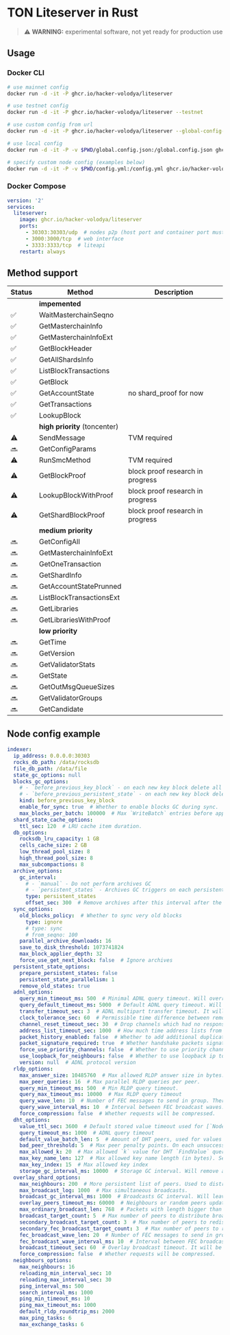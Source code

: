 # TON Liteserver in Rust

> :warning: **WARNING:** experimental software, not yet ready for production use

## Usage

### Docker CLI
```bash
# use mainnet config
docker run -d -it -P ghcr.io/hacker-volodya/liteserver

# use testnet config
docker run -d -it -P ghcr.io/hacker-volodya/liteserver --testnet

# use custom config from url
docker run -d -it -P ghcr.io/hacker-volodya/liteserver --global-config-url https://example.com/global.config.json

# use local config
docker run -d -it -P -v $PWD/global.config.json:/global.config.json ghcr.io/hacker-volodya/liteserver --global-config-path /global.config.json

# specify custom node config (examples below)
docker run -d -it -P -v $PWD/config.yml:/config.yml ghcr.io/hacker-volodya/liteserver --config /config.yml
```

### Docker Compose
```yaml
version: '2'
services:
  liteserver:
    image: ghcr.io/hacker-volodya/liteserver
    ports:
      - 30303:30303/udp  # nodes p2p (host port and container port must be equal, container port is specified in config.yml)
      - 3000:3000/tcp  # web interface
      - 3333:3333/tcp  # liteapi
    restart: always
```

## Method support
| Status | Method | Description |
|--------|--------|-------------|
| | **impemented**
| ✅ | WaitMasterchainSeqno
| ✅ | GetMasterchainInfo
| ✅ | GetMasterchainInfoExt
| ✅ | GetBlockHeader
| ✅ | GetAllShardsInfo
| ✅ | ListBlockTransactions
| ✅ | GetBlock
| ✅ | GetAccountState | no shard_proof for now
| ✅ | GetTransactions
| ✅ | LookupBlock
| | **high priority** (toncenter)
| ⚠️ | SendMessage | TVM required
| 🔜 | GetConfigParams
| ⚠️ | RunSmcMethod | TVM required
| ⚠️ | GetBlockProof | block proof research in progress
| ⚠️ | LookupBlockWithProof | block proof research in progress
| ⚠️ | GetShardBlockProof | block proof research in progress
| | **medium priority**
| 🔜 | GetConfigAll
| 🔜 | GetMasterchainInfoExt
| 🔜 | GetOneTransaction
| 🔜 | GetShardInfo
| 🔜 | GetAccountStatePrunned
| 🔜 | ListBlockTransactionsExt
| 🔜 | GetLibraries
| 🔜 | GetLibrariesWithProof
| | **low priority**
| 🔜 | GetTime
| 🔜 | GetVersion
| 🔜 | GetValidatorStats
| 🔜 | GetState
| 🔜 | GetOutMsgQueueSizes
| 🔜 | GetValidatorGroups
| 🔜 | GetCandidate

## Node config example
```yaml
indexer:
  ip_address: 0.0.0.0:30303
  rocks_db_path: /data/rocksdb
  file_db_path: /data/file
  state_gc_options: null
  blocks_gc_options:
    # - `before_previous_key_block` - on each new key block delete all blocks before the previous one
    # - `before_previous_persistent_state` - on each new key block delete all blocks before the previous key block with persistent state
    kind: before_previous_key_block
    enable_for_sync: true  # Whether to enable blocks GC during sync.
    max_blocks_per_batch: 100000  # Max `WriteBatch` entries before apply
  shard_state_cache_options:
    ttl_sec: 120  # LRU cache item duration.
  db_options:
    rocksdb_lru_capacity: 1 GB
    cells_cache_size: 2 GB
    low_thread_pool_size: 8
    high_thread_pool_size: 8
    max_subcompactions: 8
  archive_options:
    gc_interval:
      # - `manual` - Do not perform archives GC
      # - `persistent_states` - Archives GC triggers on each persistent state
      type: persistent_states
      offset_sec: 300  # Remove archives after this interval after the new persistent state
  sync_options:
    old_blocks_policy:  # Whether to sync very old blocks
      type: ignore
      # type: sync
      # from_seqno: 100
    parallel_archive_downloads: 16
    save_to_disk_threshold: 1073741824
    max_block_applier_depth: 32
    force_use_get_next_block: false  # Ignore archives
  persistent_state_options:
    prepare_persistent_states: false
    persistent_state_parallelism: 1
    remove_old_states: true
  adnl_options:
    query_min_timeout_ms: 500  # Minimal ADNL query timeout. Will override the used timeout if it is less.
    query_default_timeout_ms: 5000  # Default ADNL query timeout. Will be used if no timeout is specified.
    transfer_timeout_sec: 3  # ADNL multipart transfer timeout. It will drop the transfer if it is not completed within this timeout.
    clock_tolerance_sec: 60  # Permissible time difference between remote and local clocks.
    channel_reset_timeout_sec: 30  # Drop channels which had no response for this amount of time.
    address_list_timeout_sec: 1000  # How much time address lists from packets should be valid.
    packet_history_enabled: false  # Whether to add additional duplicated packets check.
    packet_signature_required: true  # Whether handshake packets signature is mandatory.
    force_use_priority_channels: false  # Whether to use priority channels for queries.
    use_loopback_for_neighbours: false  # Whether to use loopback ip to communicate with nodes on the same ip
    version: null  # ADNL protocol version
  rldp_options:
    max_answer_size: 10485760  # Max allowed RLDP answer size in bytes. Query will be rejected if answer is bigger.
    max_peer_queries: 16  # Max parallel RLDP queries per peer.
    query_min_timeout_ms: 500  # Min RLDP query timeout.
    query_max_timeout_ms: 10000  # Max RLDP query timeout
    query_wave_len: 10  # Number of FEC messages to send in group. There will be a short delay between them.
    query_wave_interval_ms: 10  # Interval between FEC broadcast waves.
    force_compression: false  # Whether requests will be compressed.
  dht_options:
    value_ttl_sec: 3600  # Default stored value timeout used for [`Node::store_overlay_node`] and [`Node::store_address`]
    query_timeout_ms: 1000  # ADNL query timeout
    default_value_batch_len: 5  # Amount of DHT peers, used for values search
    bad_peer_threshold: 5  # Max peer penalty points. On each unsuccessful query every peer gains 2 points, and then they are reduced by one on each good action.
    max_allowed_k: 20  # Max allowed `k` value for DHT `FindValue` query.
    max_key_name_len: 127  # Max allowed key name length (in bytes). See [`everscale_network::proto::dht::Key`]
    max_key_index: 15  # Max allowed key index
    storage_gc_interval_ms: 10000  # Storage GC interval. Will remove all outdated entries
  overlay_shard_options:
    max_neighbours: 200  # More persistent list of peers. Used to distribute broadcasts.
    max_broadcast_log: 1000  # Max simultaneous broadcasts.
    broadcast_gc_interval_ms: 1000  # Broadcasts GC interval. Will leave at most `max_broadcast_log` each iteration.
    overlay_peers_timeout_ms: 60000  # Neighbours or random peers update interval.
    max_ordinary_broadcast_len: 768  # Packets with length bigger than this will be sent using FEC broadcast.
    broadcast_target_count: 5  # Max number of peers to distribute broadcast to.
    secondary_broadcast_target_count: 3  # Max number of peers to redistribute ordinary broadcast to.
    secondary_fec_broadcast_target_count: 3  # Max number of peers to redistribute FEC broadcast to.
    fec_broadcast_wave_len: 20  # Number of FEC messages to send in group. There will be a short delay between them.
    fec_broadcast_wave_interval_ms: 10  # Interval between FEC broadcast waves.
    broadcast_timeout_sec: 60  # Overlay broadcast timeout. It will be forcefully dropped if not received in this time.
    force_compression: false  # Whether requests will be compressed.
  neighbours_options:
    max_neighbours: 16
    reloading_min_interval_sec: 10
    reloading_max_interval_sec: 30
    ping_interval_ms: 500
    search_interval_ms: 1000
    ping_min_timeout_ms: 10
    ping_max_timeout_ms: 1000
    default_rldp_roundtrip_ms: 2000
    max_ping_tasks: 6
    max_exchange_tasks: 6
```
